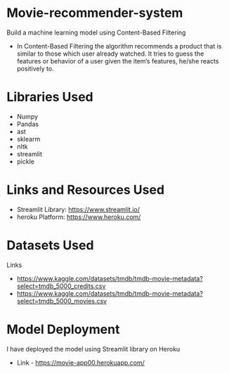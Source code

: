 # Movie-recommender-system
Build a machine learning model using Content-Based Filtering
- In Content-Based Filtering  the algorithm recommends a product that is similar to those which user already watched. It tries to guess the features or behavior of a user given the item’s features, he/she reacts positively to.

# Libraries Used
- Numpy
- Pandas
- ast
- sklearm
- nltk
- streamlit
- pickle

# Links and Resources Used
- Streamlit Library: https://www.streamlit.io/
- heroku Platform: https://www.heroku.com/

# Datasets Used
Links
- https://www.kaggle.com/datasets/tmdb/tmdb-movie-metadata?select=tmdb_5000_credits.csv
- https://www.kaggle.com/datasets/tmdb/tmdb-movie-metadata?select=tmdb_5000_movies.csv

# Model Deployment
I have deployed the model using Streamlit library on Heroku 
- Link - https://movie-app00.herokuapp.com/
